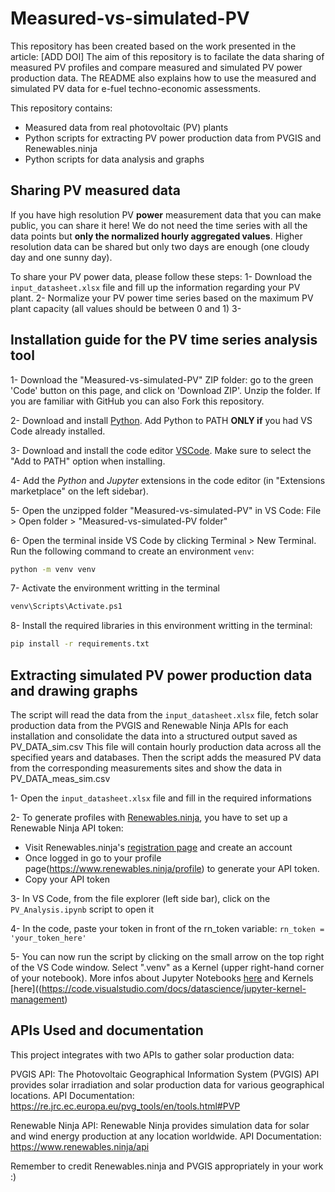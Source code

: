 # Measured-vs-simulated-PV

This repository has been created based on the work presented in the article: [ADD DOI]
The aim of this repository is to facilate the data sharing of measured PV profiles and compare measured and simulated PV power production data.
The README also explains how to use the measured and simulated PV data for e-fuel techno-economic assessments. 

This repository contains:
- Measured data from real photovoltaic (PV) plants
- Python scripts for extracting PV power production data from PVGIS and Renewables.ninja
- Python scripts for data analysis and graphs

## Sharing PV measured data

If you have high resolution PV **power** measurement data that you can make public, you can share it here!
We do not need the time series with all the data points but **only the normalized hourly aggregated values**. 
Higher resolution data can be shared but only two days are enough (one cloudy day and one sunny day).

To share your PV power data, please follow these steps:
1- Download the ``input_datasheet.xlsx`` file and fill up the information regarding your PV plant.
2- Normalize your PV power time series based on the maximum PV plant capacity (all values should be between 0 and 1)
3- 

 
## Installation guide for the PV time series analysis tool

1- Download the "Measured-vs-simulated-PV" ZIP folder: go to the green 'Code' button on this page, and click on 'Download ZIP'. Unzip the folder. 
If you are familiar with GitHub you can also Fork this repository. 

2- Download and install [Python](https://www.python.org/downloads/). Add Python to PATH **ONLY if** you had VS Code already installed.

3- Download and install the code editor [VSCode](https://code.visualstudio.com/). Make sure to select the "Add to PATH" option when installing. 

4- Add the *Python* and *Jupyter* extensions in the code editor (in "Extensions marketplace" on the left sidebar).

5- Open the unzipped folder "Measured-vs-simulated-PV" in VS Code: File > Open folder > "Measured-vs-simulated-PV folder"

6- Open the terminal inside VS Code by clicking Terminal > New Terminal. Run the following command to create an environment ``venv``:

``` bash
python -m venv venv
```
7- Activate the environment writting in the terminal

``` bash
venv\Scripts\Activate.ps1
```

8- Install the required libraries in this environment writting in the terminal:

``` bash
pip install -r requirements.txt
```

## Extracting simulated PV power production data and drawing graphs

The script will read the data from the ``input_datasheet.xlsx`` file, fetch solar production data from the PVGIS and Renewable Ninja APIs for each installation and consolidate the data into a structured output saved as PV_DATA_sim.csv
This file will contain hourly production data across all the specified years and databases. Then the script adds the measured PV data from the corresponding measurements sites and show the data in PV_DATA_meas_sim.csv

1- Open the ``input_datasheet.xlsx`` file and fill in the required informations

2- To generate profiles with [Renewables.ninja](https://www.renewables.ninja/), you have to set up a Renewable Ninja API token:
- Visit Renewables.ninja's [registration page](https://www.renewables.ninja/register) and create an account
- Once logged in go to your profile page(https://www.renewables.ninja/profile) to generate your API token.
- Copy your API token 

3- In VS Code, from the file explorer (left side bar), click on the ``PV_Analysis.ipynb`` script to open it

4- In the code, paste your token in front of the rn_token variable: ``rn_token = 'your_token_here'``

5- You can now run the script by clicking on the small arrow on the top right of the VS Code window. Select ".venv" as a Kernel (upper right-hand corner of your notebook). 
More infos about Jupyter Notebooks [here](https://code.visualstudio.com/docs/datascience/jupyter-notebooks) and Kernels [here]((https://code.visualstudio.com/docs/datascience/jupyter-kernel-management)



## APIs Used and documentation
This project integrates with two APIs to gather solar production data:

PVGIS API: The Photovoltaic Geographical Information System (PVGIS) API provides solar irradiation and solar production data for various geographical locations.
API Documentation: https://re.jrc.ec.europa.eu/pvg_tools/en/tools.html#PVP

Renewable Ninja API: Renewable Ninja provides simulation data for solar and wind energy production at any location worldwide.
API Documentation: https://www.renewables.ninja/api

Remember to credit Renewables.ninja and PVGIS appropriately in your work :)
